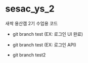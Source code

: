 # sesac_ys_2

새싹 용산캠 2기 수업용 코드

- git branch test (EX: 로그인 UI 완료)
- git branch test (EX: 로그인 API)

- git branch test2